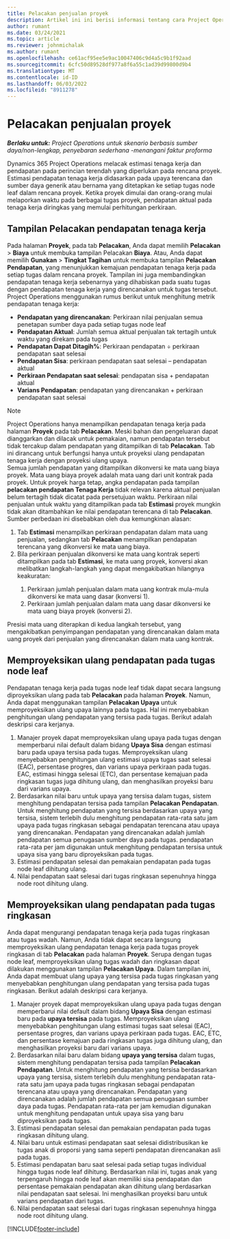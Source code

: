 ```yaml
---
title: Pelacakan penjualan proyek
description: Artikel ini ini berisi informasi tentang cara Project Operations melacak kemajuan terhadap pendapatan tenaga kerja pada proyek.
author: rumant
ms.date: 03/24/2021
ms.topic: article
ms.reviewer: johnmichalak
ms.author: rumant
ms.openlocfilehash: ce61acf95ee5e9ac10047406c9d4a5c9b1f92aad
ms.sourcegitcommit: 6cfc50d89528df977a8f6a55c1ad39d99800d9b4
ms.translationtype: MT
ms.contentlocale: id-ID
ms.lasthandoff: 06/03/2022
ms.locfileid: "8911278"
---
```

# <a name="project-sales-tracking"></a>Pelacakan penjualan proyek

_**Berlaku untuk:** Project Operations untuk skenario berbasis sumber daya/non-lengkap, penyebaran sederhana -menangani faktur proforma_

Dynamics 365 Project Operations melacak estimasi tenaga kerja dan pendapatan pada perincian terendah yang diperlukan pada rencana proyek. Estimasi pendapatan tenaga kerja didasarkan pada upaya terencana dan sumber daya generik atau bernama yang ditetapkan ke setiap tugas node leaf dalam rencana proyek. Ketika proyek dimulai dan orang-orang mulai melaporkan waktu pada berbagai tugas proyek, pendapatan aktual pada tenaga kerja diringkas yang memulai perhitungan perkiraan.

## <a name="labor-revenue-tracking-view"></a>Tampilan Pelacakan pendapatan tenaga kerja

Pada halaman **Proyek**, pada tab **Pelacakan**, Anda dapat memilih **Pelacakan** > **Biaya** untuk membuka tampilan Pelacakan **Biaya**. Atau, Anda dapat memilih **Gunakan** > **Tingkat Tagihan** untuk membuka tampilan **Pelacakan Pendapatan**, yang menunjukkan kemajuan pendapatan tenaga kerja pada setiap tugas dalam rencana proyek. Tampilan ini juga membandingkan pendapatan tenaga kerja sebenarnya yang dihabiskan pada suatu tugas dengan pendapatan tenaga kerja yang direncanakan untuk tugas tersebut. Project Operations menggunakan rumus berikut untuk menghitung metrik pendapatan tenaga kerja:

- **Pendapatan yang direncanakan**: Perkiraan nilai penjualan semua penetapan sumber daya pada setiap tugas node leaf
- **Pendapatan Aktual**: Jumlah semua aktual penjualan tak tertagih untuk waktu yang direkam pada tugas
- **Pendapatan Dapat Ditagih%**: Perkiraan pendapatan ÷ perkiraan pendapatan saat selesai
- **Pendapatan Sisa**: perkiraan pendapatan saat selesai – pendapatan aktual
- **Perkiraan Pendapatan saat selesai**: pendapatan sisa + pendapatan aktual
- **Varians Pendapatan**: pendapatan yang direncanakan + perkiraan pendapatan saat selesai


> [!NOTE]
> Project Operations hanya menampilkan pendapatan tenaga kerja pada halaman **Proyek** pada tab **Pelacakan**. Meski bahan dan pengeluaran dapat dianggarkan dan dilacak untuk pemakaian, namun pendapatan tersebut tidak tercakup dalam pendapatan yang ditampilkan di tab **Pelacakan**. Tab ini dirancang untuk berfungsi hanya untuk proyeksi ulang pendapatan tenaga kerja dengan proyeksi ulang upaya.  
> Semua jumlah pendapatan yang ditampilkan dikonversi ke mata uang biaya proyek. Mata uang biaya proyek adalah mata uang dari unit kontrak pada proyek. Untuk proyek harga tetap, angka pendapatan pada tampilan **pelacakan pendapatan Tenaga Kerja** tidak relevan karena aktual penjualan belum tertagih tidak dicatat pada persetujuan waktu.
> Perkiraan nilai penjualan untuk waktu yang ditampilkan pada tab **Estimasi** proyek mungkin tidak akan ditambahkan ke nilai pendapatan terencana di tab **Pelacakan**. Sumber perbedaan ini disebabkan oleh dua kemungkinan alasan:
><ol>
   ><li> Tab <b>Estimasi</b> menampilkan perkiraan pendapatan dalam mata uang penjualan, sedangkan tab <b>Pelacakan</b> menampilkan pendapatan terencana yang dikonversi ke mata uang biaya. </li>
   ><li> Bila perkiraan penjualan dikonversi ke mata uang kontrak seperti ditampilkan pada tab <b>Estimasi</b>, ke mata uang proyek, konversi akan melibatkan langkah-langkah yang dapat mengakibatkan hilangnya keakuratan: </li>
><ol>
><li> Perkiraan jumlah penjualan dalam mata uang kontrak mula-mula dikonversi ke mata uang dasar (konversi 1).</li>
><li> Perkiraan jumlah penjualan dalam mata uang dasar dikonversi ke mata uang biaya proyek (konversi 2). </li>
></ol>
></ol>
> Presisi mata uang diterapkan di kedua langkah tersebut, yang mengakibatkan penyimpangan pendapatan yang direncanakan dalam mata uang proyek dari penjualan yang direncanakan dalam mata uang kontrak.
   

## <a name="reprojecting-revenues-on-leaf-node-tasks"></a>Memproyeksikan ulang pendapatan pada tugas node leaf

Pendapatan tenaga kerja pada tugas node leaf tidak dapat secara langsung diproyeksikan ulang pada tab **Pelacakan** pada halaman **Proyek**. Namun, Anda dapat menggunakan tampilan **Pelacakan Upaya** untuk memproyeksikan ulang upaya lainnya pada tugas. Hal ini menyebabkan penghitungan ulang pendapatan yang tersisa pada tugas. Berikut adalah deskripsi cara kerjanya.

1. Manajer proyek dapat memproyeksikan ulang upaya pada tugas dengan memperbarui nilai default dalam bidang **Upaya Sisa** dengan estimasi baru pada upaya tersisa pada tugas. Memproyeksikan ulang menyebabkan penghitungan ulang estimasi upaya tugas saat selesai (EAC), persentase progres, dan varians upaya perkiraan pada tugas. EAC, estimasi hingga selesai (ETC), dan persentase kemajuan pada ringkasan tugas juga dihitung ulang, dan menghasilkan proyeksi baru dari varians upaya.
2. Berdasarkan nilai baru untuk upaya yang tersisa dalam tugas, sistem menghitung pendapatan tersisa pada tampilan **Pelacakan Pendapatan**. Untuk menghitung pendapatan yang tersisa berdasarkan upaya yang tersisa, sistem terlebih dulu menghitung pendapatan rata-rata satu jam upaya pada tugas ringkasan sebagai pendapatan terencana atau upaya yang direncanakan. Pendapatan yang direncanakan adalah jumlah pendapatan semua penugasan sumber daya pada tugas. pendapatan rata-rata per jam digunakan untuk menghitung pendapatan tersisa untuk upaya sisa yang baru diproyeksikan pada tugas.
3. Estimasi pendapatan selesai dan pemakaian pendapatan pada tugas node leaf dihitung ulang.
4. Nilai pendapatan saat selesai dari tugas ringkasan sepenuhnya hingga node root dihitung ulang.

## <a name="reprojecting-revenues-on-summary-tasks"></a>Memproyeksikan ulang pendapatan pada tugas ringkasan

Anda dapat mengurangi pendapatan tenaga kerja pada tugas ringkasan atau tugas wadah. Namun, Anda tidak dapat secara langsung memproyeksikan ulang pendapatan tenaga kerja pada tugas proyek ringkasan di tab **Pelacakan** pada halaman **Proyek**. Serupa dengan tugas node leaf, memproyeksikan ulang tugas wadah dan ringkasan dapat dilakukan menggunakan tampilan **Pelacakan Upaya**. Dalam tampilan ini, Anda dapat membuat ulang upaya yang tersisa pada tugas ringkasan yang menyebabkan penghitungan ulang pendapatan yang tersisa pada tugas ringkasan. Berikut adalah deskripsi cara kerjanya.

1. Manajer proyek dapat memproyeksikan ulang upaya pada tugas dengan memperbarui nilai default dalam bidang **Upaya Sisa** dengan estimasi baru pada **upaya tersisa** pada tugas. Memproyeksikan ulang menyebabkan penghitungan ulang estimasi tugas saat selesai (EAC), persentase progres, dan varians upaya perkiraan pada tugas. EAC, ETC, dan persentase kemajuan pada ringkasan tugas juga dihitung ulang, dan menghasilkan proyeksi baru dari varians upaya.
2. Berdasarkan nilai baru dalam bidang **upaya yang tersisa** dalam tugas, sistem menghitung pendapatan tersisa pada tampilan **Pelacakan Pendapatan**. Untuk menghitung pendapatan yang tersisa berdasarkan upaya yang tersisa, sistem terlebih dulu menghitung pendapatan rata-rata satu jam upaya pada tugas ringkasan sebagai pendapatan terencana atau upaya yang direncanakan. Pendapatan yang direncanakan adalah jumlah pendapatan semua penugasan sumber daya pada tugas. Pendapatan rata-rata per jam kemudian digunakan untuk menghitung pendapatan untuk upaya sisa yang baru diproyeksikan pada tugas.
3. Estimasi pendapatan selesai dan pemakaian pendapatan pada tugas ringkasan dihitung ulang.
4. Nilai baru untuk estimasi pendapatan saat selesai didistribusikan ke tugas anak di proporsi yang sama seperti pendapatan direncanakan asli pada tugas.
5. Estimasi pendapatan baru saat selesai pada setiap tugas individual hingga tugas node leaf dihitung. Berdasarkan nilai ini, tugas anak yang terpengaruh hingga node leaf akan memiliki sisa pendapatan dan persentase pemakaian pendapatan akan dihitung ulang berdasarkan nilai pendapatan saat selesai. Ini menghasilkan proyeksi baru untuk varians pendapatan dari tugas. 
6. Nilai pendapatan saat selesai dari tugas ringkasan sepenuhnya hingga node root dihitung ulang.


[!INCLUDE[footer-include](../includes/footer-banner.md)]

